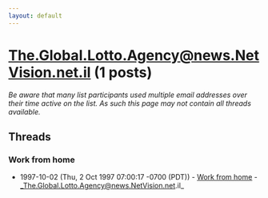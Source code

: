 ```yaml
---
layout: default
---
```


# The.Global.Lotto.Agency@news.NetVision.net.il (1 posts)

_Be aware that many list participants used multiple email addresses over their time active on the list. As such this page may not contain all threads available._

## Threads

### Work from home
+ 1997-10-02 (Thu, 2 Oct 1997 07:00:17 -0700 (PDT)) - [Work from home](/archive/1997/10/913e43fe39cec11a76d8d02ba1c8a1d744356184bdb0a88d94f3b60a41cd9eb8) - _The.Global.Lotto.Agency@news.NetVision.net.il_


